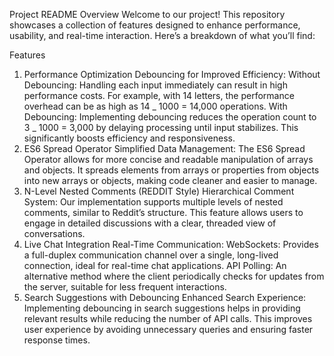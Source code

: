 Project README
Overview
Welcome to our project! This repository showcases a collection of features designed to enhance performance, usability, and real-time interaction. Here’s a breakdown of what you’ll find:

Features

1. Performance Optimization
   Debouncing for Improved Efficiency:
   Without Debouncing: Handling each input immediately can result in high performance costs. For example, with 14 letters, the performance overhead can be as high as 14 _ 1000 = 14,000 operations.
   With Debouncing: Implementing debouncing reduces the operation count to 3 _ 1000 = 3,000 by delaying processing until input stabilizes. This significantly boosts efficiency and responsiveness.
2. ES6 Spread Operator
   Simplified Data Management:
   The ES6 Spread Operator allows for more concise and readable manipulation of arrays and objects. It spreads elements from arrays or properties from objects into new arrays or objects, making code cleaner and easier to manage.
3. N-Level Nested Comments (REDDIT Style)
   Hierarchical Comment System:
   Our implementation supports multiple levels of nested comments, similar to Reddit’s structure. This feature allows users to engage in detailed discussions with a clear, threaded view of conversations.
4. Live Chat Integration
   Real-Time Communication:
   WebSockets: Provides a full-duplex communication channel over a single, long-lived connection, ideal for real-time chat applications.
   API Polling: An alternative method where the client periodically checks for updates from the server, suitable for less frequent interactions.
5. Search Suggestions with Debouncing
   Enhanced Search Experience:
   Implementing debouncing in search suggestions helps in providing relevant results while reducing the number of API calls. This improves user experience by avoiding unnecessary queries and ensuring faster response times.
